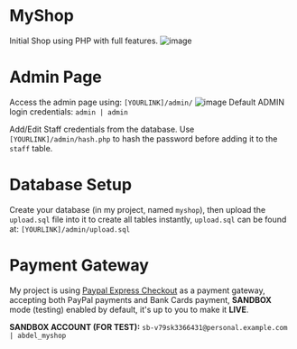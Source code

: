 # MyShop
Initial Shop using PHP with full features.
![image](https://user-images.githubusercontent.com/65598953/94992834-80d1ff00-0584-11eb-9591-8148f9cc8b48.png)

# Admin Page
Access the admin page using: 
```[YOURLINK]/admin/```
![image](https://user-images.githubusercontent.com/65598953/94992905-238a7d80-0585-11eb-9538-62e3445d2cf0.png)
Default ADMIN login credentials: 
```admin | admin```

Add/Edit Staff credentials from the database.
Use ```[YOURLINK]/admin/hash.php``` to hash the password before adding it to the ```staff``` table.

# Database Setup
Create your database (in my project, named ```myshop```), then upload the ```upload.sql``` file into it to create all tables instantly, ```upload.sql``` can be found at: 
```[YOURLINK]/admin/upload.sql```

# Payment Gateway
My project is using [Paypal Express Checkout][pec] as a payment gateway, accepting both PayPal payments and Bank Cards payment, **SANDBOX** mode (testing) enabled by default, it's up to you to make it **LIVE**.

**SANDBOX ACCOUNT (FOR TEST):** 
```sb-v79sk3366431@personal.example.com | abdel_myshop```

[pec]: <https://www.paypal.com/re/webapps/mpp/express-checkout>
